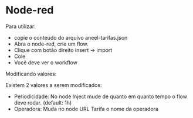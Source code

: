 # Node-red


Para utilizar:

* copie o conteúdo do arquivo aneel-tarifas.json
* Abra o node-red, crie um flow.
* Clique com botão direito insert -> import
* Cole
* Você deve ver o workflow


Modificando valores:

Existem 2 valores a serem modificados:

* Periodicidade: No node Inject mude de quanto em quanto tempo o flow deve rodar. (default: 1h)
* Operadora: Muda no node URL Tarifa o nome da operadora

